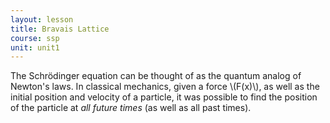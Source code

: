 ```yaml
---
layout: lesson
title: Bravais Lattice
course: ssp
unit: unit1
---
```


The Schrödinger equation can be thought of as the quantum analog of Newton's laws. In classical mechanics, given a force \\(F(x)\\), as well as the initial position and velocity of a particle, it was possible to find the position of the particle at *all future times* (as well as all past times).
